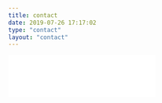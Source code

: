 ```yaml
---
title: contact
date: 2019-07-26 17:17:02
type: "contact"
layout: "contact"
---
```

<!--
### There is a bare plain :)
### See more in other fields -->

<iframe frameborder="no" border="0" marginwidth="0" marginheight="0" width=300 height=86 src="//music.163.com/outchain/player?type=2&id=4010198&auto=1&height=66"></iframe>
